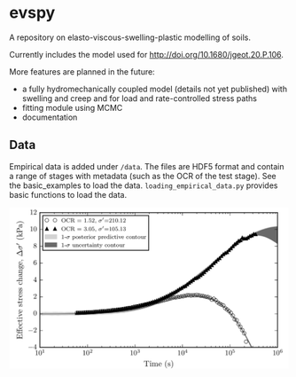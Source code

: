 # evspy
A repository on elasto-viscous-swelling-plastic modelling of soils. 

Currently includes the model used for http://doi.org/10.1680/jgeot.20.P.106. 

More features are planned in the future:
- a fully hydromechanically coupled model (details not yet published) with swelling and creep and for load and rate-controlled stress paths
- fitting module using MCMC
- documentation

## Data
Empirical data is added under `/data`. The files are HDF5 format and contain a range of stages with metadata (such as the OCR of the test stage). See the basic_examples to load the data. `loading_empirical_data.py` provides basic functions to load the data. 

![example](/example_fit.png)
